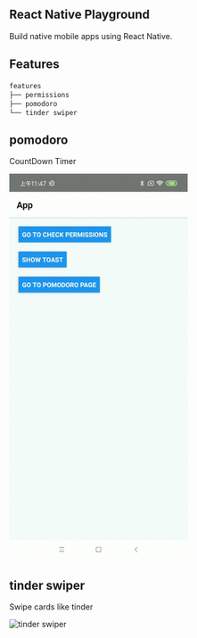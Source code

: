 ## React Native Playground
Build native mobile apps using React Native.

## Features
```
features
├── permissions
├── pomodoro
└── tinder swiper
```

## pomodoro
CountDown Timer

![pomodoro](screenrecorders/screenrecorder-pomodoro.gif)

## tinder swiper
Swipe cards like tinder

![tinder swiper](screenrecorders/screenrecorder-tinder-swiper.gif)